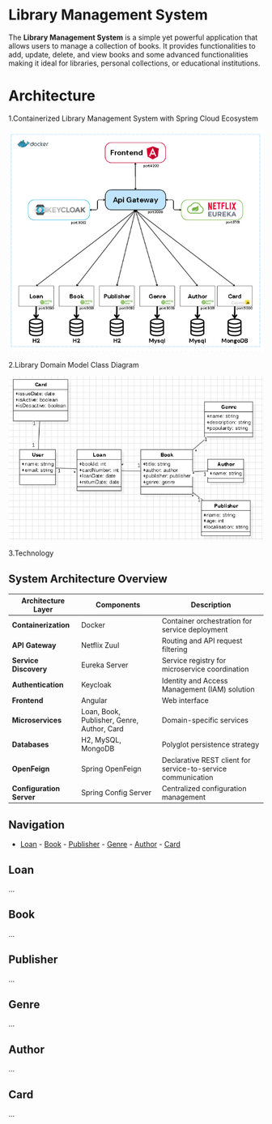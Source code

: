 # Library Management System

The **Library Management System** is a simple yet powerful application that allows users to manage a collection of books. It provides functionalities to add, update, delete, and view books and some advanced functionalities making it ideal for libraries, personal collections, or educational institutions.

# Architecture 
1.Containerized Library Management System with Spring Cloud Ecosystem

![Alt Text Description](diagramprojet.png)

2.Library Domain Model Class Diagram

![Alt Text Description](diagclasse.PNG)

3.Technology
## System Architecture Overview

| Architecture Layer       | Components                                                                 | Description                                                                 |
|--------------------------|----------------------------------------------------------------------------|-----------------------------------------------------------------------------|
| **Containerization**     | Docker                                                                     | Container orchestration for service deployment                              |
| **API Gateway**          | Netflix Zuul                                                               | Routing and API request filtering                                           |
| **Service Discovery**    | Eureka Server                                                              | Service registry for microservice coordination                              |
| **Authentication**       | Keycloak                                                                   | Identity and Access Management (IAM) solution                               |
| **Frontend**             | Angular                                                                    | Web interface                                                               |
| **Microservices**        | Loan, Book, Publisher, Genre, Author, Card                                 | Domain-specific services                                                    |
| **Databases**            | H2, MySQL, MongoDB                                                         | Polyglot persistence strategy                                               |
| **OpenFeign**            | Spring OpenFeign                                                           | Declarative REST client for service-to-service communication                |
| **Configuration Server** | Spring Config Server                                                       | Centralized configuration management                                        |
 

## Navigation
- [Loan](#Loan) - [Book](#Book) - [Publisher](#Publisher) - [Genre](#Genre) - [Author](#Author) - [Card](#Card)

<a name="Loan"></a>
## Loan
...

<a name="Book"></a>
## Book
...

<a name="Publisher"></a>
## Publisher
...

<a name="Genre"></a>
## Genre
...

<a name="Author"></a>
## Author
...

<a name="Card"></a>
## Card
...




















